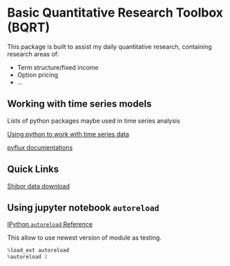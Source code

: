 # Basic Quantitative Research Toolbox (BQRT)

This package is built to assist my daily quantitative research, containing research areas of:

- Term structure/fixed income
- Option pricing
- ...

## Working with time series models

Lists of python packages maybe used in time series analysis

[Using python to work with time series data](https://github.com/MaxBenChrist/awesome_time_series_in_python)

[pyflux documentations](https://pyflux.readthedocs.io/en/latest/index.html)

## Quick Links

[Shibor data download](http://www.shibor.org/shibor/web/DataService.jsp)

## Using jupyter notebook `autoreload`

[IPython `autoreload` Reference](https://ipython.readthedocs.io/en/stable/config/extensions/autoreload.html)

This allow to use newest version of module as testing.

```python
%load_ext autoreload
%autoreload 2
```

